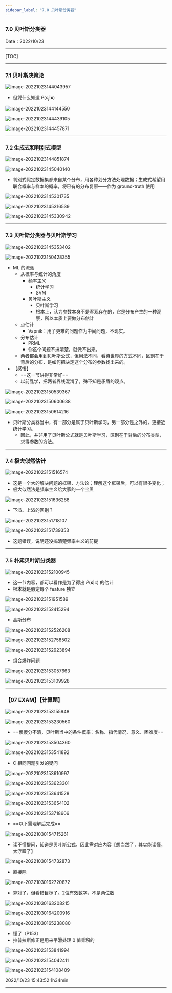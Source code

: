 ```yaml
---
sidebar_label: "7.0 贝叶斯分类器"
---
```


### 7.0 贝叶斯分类器

Date：2022/10/23

------



[TOC]



------



### 7.1 贝叶斯决策论

![image-20221023144043957](images/Task07/image-20221023144043957.png)

* 但凭什么知道 $P(c_j|\textbf{x})$ 

![image-20221023144144550](images/Task07/image-20221023144144550.png)

![image-20221023144439105](images/Task07/image-20221023144439105.png)

![image-20221023144457871](images/Task07/image-20221023144457871.png)



------



### 7.2 生成式和判别式模型

![image-20221023144851874](images/Task07/image-20221023144851874.png)

![image-20221023145040140](images/Task07/image-20221023145040140.png)

* 判别式假定数据集都来自某个分布，用各种划分方法处理数据；生成式希望用联合概率与样本的概率，将已有的分布复原——作为 ground-truth 使用

![image-20221023145301735](images/Task07/image-20221023145301735.png)

![image-20221023145316539](images/Task07/image-20221023145316539.png)

![image-20221023145330942](images/Task07/image-20221023145330942.png)



------



### 7.3 贝叶斯分类器与贝叶斯学习

![image-20221023145353402](images/Task07/image-20221023145353402.png)

![image-20221023150428355](images/Task07/image-20221023150428355.png)

* ML 的流派
  * 从概率与统计的角度
    * 频率主义
      * 统计学习
      * SVM
    * 贝叶斯主义
      * 贝叶斯学习
      * 根本上，认为参数本身不是客观存在的，它是分布产生的一种观察，所以本质上要做分布估计
  * 点估计
    * Vapnik：用了更难的问题作为中间问题，不现实。
  * 分布估计
    * PRML
    * 你这个问题不搞清楚，就做不出来。
  * 两者都会用到贝叶斯公式，但用法不同，看待世界的方式不同，区别在于背后的分布，是如何把决定这个分布的参数找出来的。
* 【感悟】
  * ==这一节讲得非常好==
  * 以前乱学，把两者界线混淆了，殊不知是矛盾的观点。

![image-20221023150539367](images/Task07/image-20221023150539367.png)

![image-20221023150600638](images/Task07/image-20221023150600638.png)

![image-20221023150614216](images/Task07/image-20221023150614216.png)

* 贝叶斯分类器当中，有一部分是属于贝叶斯学习，另一部分是之外的，更接近统计学习。
  * 因此，并非用了贝叶斯公式就是贝叶斯学习，区别在于背后的分布类型，求得参数的方法。



------



### 7.4 极大似然估计

![image-20221023151516574](images/Task07/image-20221023151516574.png)

* 这是一个大的解决问题的框架、方法论；理解这个框架后，可以有很多变化；
* 极大似然法是频率主义给大家的一个宝贝

![image-20221023151636288](images/Task07/image-20221023151636288.png)

* 下溢、上溢的区别？

![image-20221023151718107](images/Task07/image-20221023151718107.png)

![image-20221023151739353](images/Task07/image-20221023151739353.png)

* 这题错误，说明还没搞清楚频率主义的前提



------



### 7.5 朴素贝叶斯分类器

![image-20221023152100945](images/Task07/image-20221023152100945.png)

* 这一节内容，都可以看作是为了得出 $P(\textbf{x}|c)$ 的估计
* 根本就是假定每个 feature 独立

![image-20221023151951589](images/Task07/image-20221023151951589.png)

![image-20221023152415294](images/Task07/image-20221023152415294.png)

* 高斯分布

![image-20221023152526208](images/Task07/image-20221023152526208.png)

![image-20221023152758502](images/Task07/image-20221023152758502.png)

![image-20221023152923894](images/Task07/image-20221023152923894.png)

* 组合爆炸问题

![image-20221023153057663](images/Task07/image-20221023153057663.png)

![image-20221023153109928](images/Task07/image-20221023153109928.png)



------



### 【07 EXAM】【计算题】

![image-20221023153155948](images/Task07/image-20221023153155948.png)

![image-20221023153230560](images/Task07/image-20221023153230560.png)

* ==傻傻分不清，贝叶斯当中的条件概率：名称、指代情况、意义、困难度==

![image-20221023153504360](images/Task07/image-20221023153504360.png)

![image-20221023153541892](images/Task07/image-20221023153541892.png)

* C 相同问题引发的疑问

![image-20221023153610997](images/Task07/image-20221023153610997.png)

![image-20221023153623301](images/Task07/image-20221023153623301.png)

![image-20221023153641528](images/Task07/image-20221023153641528.png)

![image-20221023153654102](images/Task07/image-20221023153654102.png)

![image-20221023153718606](images/Task07/image-20221023153718606.png)



* ==以下需理解后完成==

![image-20221030154715261](images/Task07/image-20221030154715261.png)

* 读不懂提问，知道是贝叶斯公式，因此需对应内容【想当然了，其实能读懂，太浮躁了】

![image-20221030154732873](images/Task07/image-20221030154732873.png)

* 直接除



![image-20221030162720872](images/Task07/image-20221030162720872.png)

* 算对了，但看错目标了。2位有效数字，不是两位数



![image-20221030163208215](images/Task07/image-20221030163208215.png)

![image-20221030164200916](images/Task07/image-20221030164200916.png)

![image-20221030165238080](images/Task07/image-20221030165238080.png)

* 懂了（P153）
* 拉普拉斯修正是用来平滑处理 0 值乘积的



![image-20221023153841994](images/Task07/image-20221023153841994.png)

![image-20221023154042411](images/Task07/image-20221023154042411.png)

![image-20221023154108409](images/Task07/image-20221023154108409.png)



2022/10/23 15:43:52 1h34min

------


